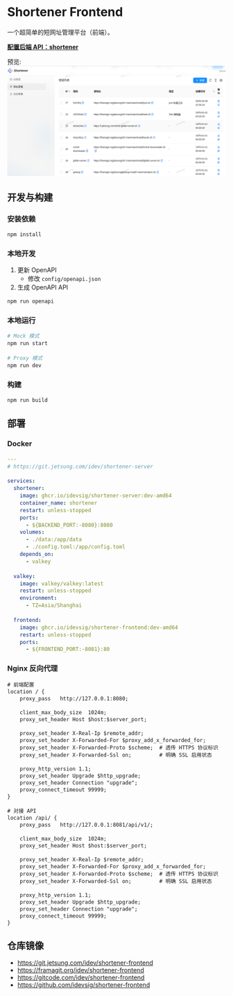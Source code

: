 # Shortener Frontend

一个超简单的短网址管理平台（前端）。

[**配置后端 API：shortener**](https://git.jetsung.com/idev/shortener-server)

预览: ![Shortener](screenshot.png)

## 开发与构建

### 安装依赖

```bash
npm install
```

### 本地开发

1. 更新 OpenAPI
   - 修改 `config/openapi.json`
2. 生成 OpenAPI API

```bash
npm run openapi
```

### 本地运行

```bash
# Mock 模式
npm run start

# Proxy 模式
npm run dev
```

### 构建

```bash
npm run build
```

## 部署

### Docker

```yaml
---
# https://git.jetsung.com/idev/shortener-server

services:
  shortener:
    image: ghcr.io/idevsig/shortener-server:dev-amd64
    container_name: shortener
    restart: unless-stopped
    ports:
      - ${BACKEND_PORT:-8080}:8080
    volumes:
      - ./data:/app/data
      - ./config.toml:/app/config.toml
    depends_on:
      - valkey

  valkey:
    image: valkey/valkey:latest
    restart: unless-stopped
    environment:
      - TZ=Asia/Shanghai

  frontend:
    image: ghcr.io/idevsig/shortener-frontend:dev-amd64
    restart: unless-stopped
    ports:
      - ${FRONTEND_PORT:-8081}:80
```

### Nginx 反向代理

```nginx
# 前端配置
location / {
    proxy_pass   http://127.0.0.1:8080;

    client_max_body_size  1024m;
    proxy_set_header Host $host:$server_port;

    proxy_set_header X-Real-Ip $remote_addr;
    proxy_set_header X-Forwarded-For $proxy_add_x_forwarded_for;
    proxy_set_header X-Forwarded-Proto $scheme;  # 透传 HTTPS 协议标识
    proxy_set_header X-Forwarded-Ssl on;         # 明确 SSL 启用状态

    proxy_http_version 1.1;
    proxy_set_header Upgrade $http_upgrade;
    proxy_set_header Connection "upgrade";
    proxy_connect_timeout 99999;
}

# 对接 API
location /api/ {
    proxy_pass   http://127.0.0.1:8081/api/v1/;

    client_max_body_size  1024m;
    proxy_set_header Host $host:$server_port;

    proxy_set_header X-Real-Ip $remote_addr;
    proxy_set_header X-Forwarded-For $proxy_add_x_forwarded_for;
    proxy_set_header X-Forwarded-Proto $scheme;  # 透传 HTTPS 协议标识
    proxy_set_header X-Forwarded-Ssl on;         # 明确 SSL 启用状态

    proxy_http_version 1.1;
    proxy_set_header Upgrade $http_upgrade;
    proxy_set_header Connection "upgrade";
    proxy_connect_timeout 99999;
}
```

## 仓库镜像

- https://git.jetsung.com/idev/shortener-frontend
- https://framagit.org/idev/shortener-frontend
- https://gitcode.com/idev/shortener-frontend
- https://github.com/idevsig/shortener-frontend
